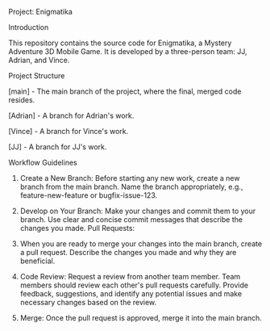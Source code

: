 Project: Enigmatika

Introduction

This repository contains the source code for Enigmatika, a Mystery Adventure 3D Mobile Game. It is developed by a three-person team: JJ, Adrian, and Vince.

Project Structure

[main] - The main branch of the project, where the final, merged code resides.

[Adrian] - A branch for Adrian's work.

[Vince] - A branch for Vince's work.

[JJ] - A branch for JJ's work.


Workflow Guidelines

1) Create a New Branch: Before starting any new work, create a new branch from the main branch.
Name the branch appropriately, e.g., feature-new-feature or bugfix-issue-123.

2) Develop on Your Branch: Make your changes and commit them to your branch. Use clear and concise commit messages that describe the changes you made.
Pull Requests:

3) When you are ready to merge your changes into the main branch, create a pull request. Describe the changes you made and why they are beneficial.

3) Code Review: Request a review from another team member. Team members should review each other's pull requests carefully. Provide feedback, suggestions, and identify any potential issues and make necessary changes based on the review.

4) Merge: Once the pull request is approved, merge it into the main branch.

